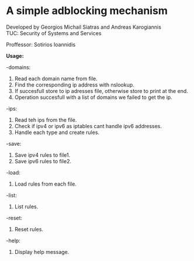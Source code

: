 # A simple adblocking mechanism			
Developed by Georgios Michail Siatras and Andreas Karogiannis			
TUC: Security of Systems and Services		

Proffessor: Sotirios Ioannidis			

**Usage:**	

-domains: 			

1. Read each domain name from file.			
2. Find the corresponding ip address with nslookup.		 		
3. If succesfull store to ip adresses file, otherwise store to print at the end.		
4. Operation succesfull with a list of domains we failed to get the ip.		

-ips:			

1. Read teh ips from the file.		
2. Check if ipv4 or ipv6 as iptables cant handle ipv6 addresses.	
3. Handle each type and create rules.			

-save:

1. Save ipv4 rules to file1.		
2. Save ipv6 rules to file2.		

-load:		

1. Load rules from each file.			

-list:			

1. List rules.			

-reset:			

1. Reset rules.			

-help:			

1. Display help message.			


